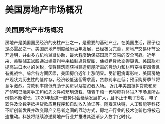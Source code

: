 # 美国房地产市场概况

## 美国房地产市场概况

房地产是美国国民经济的支柱产业之一，是重要的基础产业。在美国生活，房子也是必需品之一。美国房地产制度经历百年发展，已经极为完善，房地产交易环节公开透明，并由多方机构监督协助，最大程度确保郑国房产交易的安全可靠。近年来，美联储正试图通过提高利率来控制通货膨胀，使抵押贷款变得更贵。美国政府提高进口木材的关税，使得建筑商获得建造房屋所需的劳动力和材料变得更昂贵且有挑战性。综合各方面因素，美国房价近年上涨明显。受新冠病毒影响，美国房地产现状为历史性的低库存，经济较低迷但需求高，贷款利率走低；预示购房季节将竞争激烈。贷款利率降低有助于买房以及投资者入场。
近几年美国抵押贷款和房产领域已远离手工和纸质文件的繁琐流程。随着千禧一代购房群体进入市场且所占份额不断增长，2020年起这一趋势只会继续发展扩大，且不止于电子签名、电子软件及全数字抵押贷款应用程序和自动收入验证等。随着区块链，人工智能等科技不断创新发展并改变房产交易者之间的互动方式，房地产行业的技术创新也将被迅速推动。科技将继续渗透房地产行业并推进其逐渐步入数字化时代。

